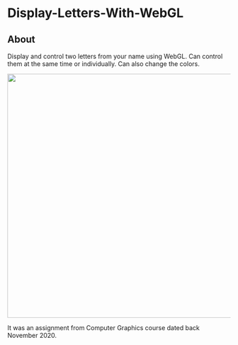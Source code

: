 Display-Letters-With-WebGL
========================
## About

Display and control two letters from your name using WebGL. Can control them at the same time or individually.
Can also change the colors.

<img src="https://user-images.githubusercontent.com/69195180/113428743-03c2fd80-93e0-11eb-9a97-0fc61aef06eb.png" width = 550>

It was an assignment from Computer Graphics course dated back November 2020.
